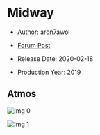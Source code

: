 # Midway

* Author: aron7awol

* [Forum Post](https://www.avsforum.com/threads/bass-eq-for-filtered-movies.2995212/post-59213784)

* Release Date: 2020-02-18
* Production Year: 2019

## Atmos

![img 0](https://i.imgur.com/U9z9xKf.jpg)

![img 1](https://i.imgur.com/1lkrQ4M.png)

